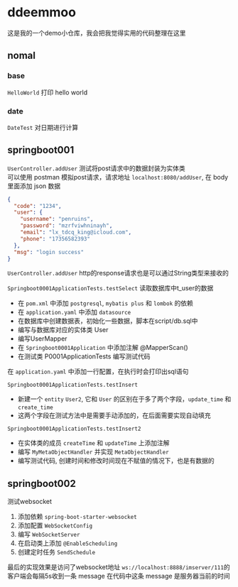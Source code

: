 # ddeemmoo
这是我的一个demo小仓库，我会把我觉得实用的代码整理在这里

## nomal
### base
`HelloWorld` 打印 hello world

### date
`DateTest` 对日期进行计算




## springboot001
`UserController.addUser` 测试将post请求中的数据封装为实体类<br>
可以使用 postman 模拟post请求，请求地址 `localhost:8080/addUser`, 在 body里面添加 json 数据
```json
{
  "code": "1234",
  "user": {
    "username": "penruins",
	"password": "mzrfviwhninayh",
	"email": "lx_tdcq_king@icloud.com",
	"phone": "17356582393"
  },
  "msg": "login success"
}
```

`UserController.addUser` http的response请求也是可以通过String类型来接收的

`Springboot0001ApplicationTests.testSelect`
读取数据库中t_user的数据
- 在 `pom.xml` 中添加 `postgresql`, `mybatis plus` 和 `lombok` 的依赖
- 在 `application.yaml` 中添加 `datasource`
- 在数据库中创建数据表，初始化一些数据，脚本在script/db.sql中
- 编写与数据库对应的实体类 User
- 编写UserMapper
- 在 `Springboot0001Application` 中添加注解 @MapperScan()
- 在测试类 P0001ApplicationTests 编写测试代码

在 `application.yaml` 中添加一行配置，在执行时会打印出sql语句


`Springboot0001ApplicationTests.testInsert`
- 新建一个 `entity` `User2`, 它和 `User` 的区别在于多了两个字段，`update_time` 和 `create_time`
- 这两个字段在测试方法中是需要手动添加的，在后面需要实现自动填充

`Springboot0001ApplicationTests.testInsert2`
- 在实体类的成员 `createTime` 和 `updateTime` 上添加注解
- 编写 `MyMetaObjectHandler` 并实现 `MetaObjectHandler`
- 编写测试代码, 创建时间和修改时间现在不赋值的情况下，也是有数据的

## springboot002
测试websocket
1. 添加依赖 `spring-boot-starter-websocket`
2. 添加配置 `WebSocketConfig`
3. 编写 `WebSocketServer`
4. 在启动类上添加 `@EnableScheduling`
5. 创建定时任务 `SendSchedule`

最后的实现效果是访问了websocket地址 `ws://localhost:8888/imserver/111`的客户端会每隔5s收到一条 message
在代码中这条 message 是服务器当前的时间